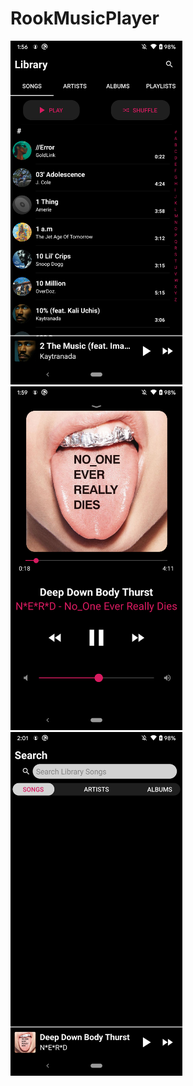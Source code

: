 # RookMusicPlayer
<img src="screenshots/rookscreenshot1.png" width="275"> <img src="screenshots/rookscreenshot2.png" width="275"> <img src="screenshots/rookscreenshot3.png" width="275">
